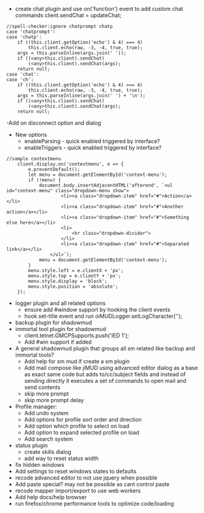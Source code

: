  - create chat plugin and use on('function') event to add custom chat commands
             client.sendChat = updateChat;
```
//spell-checker:ignore chatprompt chatp
case 'chatprompt':
case 'chatp':
    if ((this.client.getOption('echo') & 4) === 4)
        this.client.echo(raw, -3, -4, true, true);
    args = this.parseInline(args.join(' '));
    if ((<any>this.client).sendChat)
        (<any>this.client).sendChat(args);
    return null;
case 'chat':
case 'ch':
    if ((this.client.getOption('echo') & 4) === 4)
        this.client.echo(raw, -3, -4, true, true);
    args = this.parseInline(args.join(' ') + '\n');
    if ((<any>this.client).sendChat)
        (<any>this.client).sendChat(args);
    return null;
```
-Add on disconnect option and dialog

- New options
    - enableParsing - quick enabled triggered by interface?
    - enableTriggers - quick enabled triggered by interface?

```
//sample contextmenu
    client.display.on('contextmenu', e => {
        e.preventDefault();
        let menu = document.getElementById('context-menu');
        if (!menu) {
            document.body.insertAdjacentHTML('afterend', `<ul id="context-menu" class="dropdown-menu show">
                    <li><a class="dropdown-item" href="#">Action</a></li>
                    <li><a class="dropdown-item" href="#">Another action</a></li>
                    <li><a class="dropdown-item" href="#">Something else here</a></li>
                    <li>
                        <hr class="dropdown-divider">
                    </li>
                    <li><a class="dropdown-item" href="#">Separated link</a></li>
                </ul>`);
            menu = document.getElementById('context-menu');
        }
        menu.style.left = e.clientX + 'px';
        menu.style.top = e.clientY + 'px';
        menu.style.display = 'block';
        menu.style.position = 'absolute';
    });
```

- logger plugin and all related options
    - ensure add #window support by hooking the client events
    - hook set-title event and run oiMUDLogger.setLogCharacter('');
- backup plugin for shadowmud
- immortal tool plugin for shadowmud            
    - client.telnet.GMCPSupports.push('IED 1');
    - Add #win support if added
- A general shadowmud plugin that groups all sm related like backup and immortal tools?
    - Add help for sm mud if create a sm plugin
    - Add mail compose like jiMUD using advanced editor dialog as a base as exact same code but adds to/cc/subject fields and instead of sending directly it executes a set of commands to open mail and send contents
    - skip more prompt
    - skip more prompt delay
- Profile manager:
    - Add undo system
    - Add options for profile sort order and direction
    - Add option which profile to select on load
    - Add option to expand selected profile on load
    - Add search system
- status plugin
    - create skills dialog
    - add way to reset status width
- fix hidden windows
- Add settings to reset windows states to defaults
- recode advanced editor to not use jquery when possible
- Add paste special? may not be possible as cant control paste
- recode mapper import/export to use web workers
- Add help docs/help browser
- run firefox/chrome performance tools to optimize code/loading